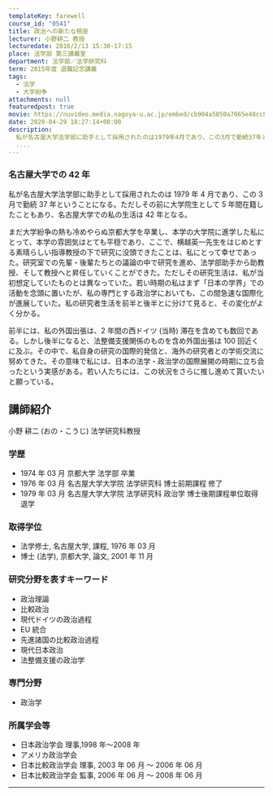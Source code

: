 ```yaml
---
templateKey: farewell
course_id: "0541"
title: 政治への新たな視座
lecturer: 小野耕二 教授
lecturedate: 2016/2/13 15:30-17:15
place: 法学部 第三講義室
department: 法学部／法学研究科
term: 2015年度 退職記念講義
tags:
  - 法学
  - 大学紛争
attachments: null
featuredpost: true
movie: https://nuvideo.media.nagoya-u.ac.jp/embed/cb904a5850a7065e48cc8cd25bee5c76dc052179
date: 2020-04-29 18:27:14+00:00
description:
  私が名古屋大学法学部に助手として採用されたのは1979年4月であり、この3月で勤続37年ということになる。ただしその前に大学院生として5年間在籍したこともあり、名古屋大学での私の生活は42年となる。まだ大学紛争の熱も冷めやらぬ京都大学を卒業し、本学の大学院に進学した私にとって、本学の雰囲気はとても平穏であり、ここで、横越英一先生をはじめとする素晴らしい指導教授の下で研究に没頭できたことは、
  ....
---
```


### 名古屋大学での 42 年

私が名古屋大学法学部に助手として採用されたのは 1979 年 4 月であり、この 3 月で勤続 37 年ということになる。ただしその前に大学院生として 5 年間在籍したこともあり、名古屋大学での私の生活は 42 年となる。

まだ大学紛争の熱も冷めやらぬ京都大学を卒業し、本学の大学院に進学した私にとって、本学の雰囲気はとても平穏であり、ここで、横越英一先生をはじめとする素晴らしい指導教授の下で研究に没頭できたことは、私にとって幸せであった。研究室での先輩・後輩たちとの議論の中で研究を進め、法学部助手から助教授、そして教授へと昇任していくことができた。ただしその研究生活は、私が当初想定していたものとは異なっていた。若い時期の私はまず「日本の学界」での活動を念頭に置いたが、私の専門とする政治学においても、この間急速な国際化が進展していた。私の研究者生活を前半と後半とに分けて見ると、その変化がよく分かる。

前半には、私の外国出張は、2 年間の西ドイツ (当時) 滞在を含めても数回である。しかし後半になると、法整備支援関係のものを含め外国出張は 100 回近くに及ぶ。その中で、私自身の研究の国際的発信と、海外の研究者との学術交流に努めてきた。その意味で私には、日本の法学・政治学の国際展開の時期に立ち会ったという実感がある。若い人たちには、この状況をさらに推し進めて貰いたいと願っている。

## 講師紹介

小野 耕二 (おの・こうじ) 法学研究科教授

### 学歴

- 1974 年 03 月 京都大学 法学部 卒業
- 1976 年 03 月 名古屋大学大学院 法学研究科 博士前期課程 修了
- 1979 年 03 月 名古屋大学大学院 法学研究科 政治学 博士後期課程単位取得退学

### 取得学位

- 法学修士, 名古屋大学, 課程, 1976 年 03 月
- 博士 (法学), 京都大学, 論文, 2001 年 11 月

### 研究分野を表すキーワード

- 政治理論
- 比較政治
- 現代ドイツの政治過程
- EU 統合
- 先進諸国の比較政治過程
- 現代日本政治
- 法整備支援の政治学

### 専門分野

- 政治学

### 所属学会等

- 日本政治学会 理事,1998 年〜2008 年
- アメリカ政治学会
- 日本比較政治学会 理事, 2003 年 06 月 ～ 2006 年 06 月
- 日本比較政治学会 監事, 2006 年 06 月 ～ 2008 年 06 月

---
